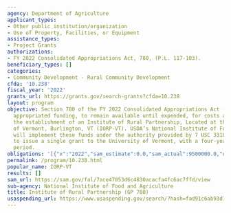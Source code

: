 ```yaml
---
agency: Department of Agriculture
applicant_types:
- Other public institution/organization
- Use of Property, Facilities, or Equipment
assistance_types:
- Project Grants
authorizations:
- FY 2022 Consolidated Appropriations Act, 780, (P.L. 117-103).
beneficiary_types: []
categories:
- Community Development - Rural Community Development
cfda: '10.238'
fiscal_year: '2022'
grants_url: https://grants.gov/search-grants?cfda=10.238
layout: program
objective: Section 780 of the FY 2022 Consolidated Appropriations Act (P.L. 117-103),
  appropriated funding, to remain available until expended, for costs associated with
  the establishment of an Institute of Rural Partnership, Located at the University
  of Vermont, Burlington, VT (IORP-VT). USDA’s National Institute of Food and Agriculture
  will implement these funds under the authority provided by 7 USC 3318. NIFA intends
  to issue a single grant to the University of Vermont, with a four-year performance
  period.
obligations: '[{"x":"2022","sam_estimate":0.0,"sam_actual":9500000.0,"usa_spending_actual":0.0},{"x":"2023","sam_estimate":9500000.0,"sam_actual":0.0,"usa_spending_actual":9500000.0},{"x":"2024","sam_estimate":0.0,"sam_actual":0.0,"usa_spending_actual":0.0}]'
permalink: /program/10.238.html
popular_name: IORP-VT
results: []
sam_url: https://sam.gov/fal/7ace47053d6c4830acacfa4fc6ac7ffd/view
sub-agency: National Institute of Food and Agriculture
title: Institute of Rural Partnership (GP 780)
usaspending_url: https://www.usaspending.gov/search/?hash=fad91c6ab93d12bd06a872b19ff832c4
---
```

